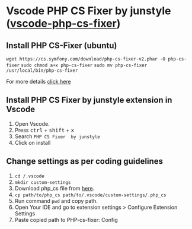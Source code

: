 # Vscode PHP CS Fixer by junstyle ([vscode-php-cs-fixer](https://github.com/junstyle/vscode-php-cs-fixer))

## Install PHP CS-Fixer (ubuntu)
`wget https://cs.symfony.com/download/php-cs-fixer-v2.phar -O php-cs-fixer`
`sudo chmod a+x php-cs-fixer`
`sudo mv php-cs-fixer /usr/local/bin/php-cs-fixer`

For more details [click here](https://github.com/FriendsOfPHP/PHP-CS-Fixer)

## Install PHP CS Fixer by junstyle extension in Vscode
1. Open Vscode.
2. Press <kbd>ctrl</kbd> + <kbd>shift</kbd> + <kbd>x</kbd>
3. Search  `PHP CS Fixer  by junstyle`
4. Click on install

## Change settings as per coding guidelines
1. `cd /.vscode`
2. `mkdir custom-settings`
3. Download php_cs file from [here](https://github.com/sahilgupta-ucreate/php-vscode-rules/blob/master/php_cs).
4. `cp path/to/php_cs path/to/.vscode/custom-settings/.php_cs`
5. Run command `pwd` and copy path.
6. Open Your IDE and go to extension settings > Configure Extension Settings
7. Paste copied path to PHP-cs-fixer: Config
